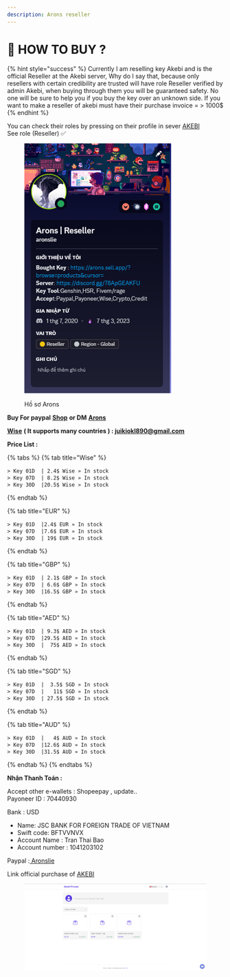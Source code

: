 ```yaml
---
description: Arons reseller
---
```


# 🔑 HOW TO BUY ?

{% hint style="success" %}
Currently I am reselling key Akebi and is the official Reseller at the Akebi server, Why do I say that, because only resellers with certain credibility are trusted will have role Reseller verified by admin Akebi, when buying through them you will be guaranteed safety. No one will be sure to help you if you buy the key over an unknown side. If you want to make a reseller of akebi must have their purchase invoice = > 1000$
{% endhint %}

You can check their roles by pressing on their profile in sever [AKEBI](https://discord.gg/akebi) \
See role (Reseller) ✅

<figure><img src="../.gitbook/assets/Screenshot 2023-10-03 101959.png" alt=""><figcaption><p>Hồ sơ Arons</p></figcaption></figure>

**Buy For paypal** [**Shop**](https://aronslie-store.mysellix.io/)  **or DM** [**Arons** ](https://discord.com/users/727853330696634397)

[**Wise**](https://wise.com/invite/dic/tranthaib2) **( It supports many countries ) : juikiokl890@gmail.com**

**Price List :**

{% tabs %}
{% tab title="Wise" %}
```
> Key 01D  | 2.4$ Wise » In stock 
> Key 07D  | 8.2$ Wise » In stock 
> Key 30D  |20.5$ Wise » In stock
```
{% endtab %}

{% tab title="EUR" %}
```
> Key 01D  |2.4$ EUR » In stock
> Key 07D  |7.6$ EUR » In stock
> Key 30D  | 19$ EUR » In stock
```
{% endtab %}

{% tab title="GBP" %}
```
> Key 01D  | 2.1$ GBP » In stock
> Key 07D  | 6.6$ GBP » In stock 
> Key 30D  |16.5$ GBP » In stock
```
{% endtab %}

{% tab title="AED" %}
```
> Key 01D  | 9.3$ AED » In stock 
> Key 07D  |29.5$ AED » In stock
> Key 30D  |  75$ AED » In stock
```
{% endtab %}

{% tab title="SGD" %}
```
> Key 01D  |  3.5$ SGD » In stock 
> Key 07D  |   11$ SGD » In stock
> Key 30D  | 27.5$ SGD » In stock
```
{% endtab %}

{% tab title="AUD" %}
```
> Key 01D  |   4$ AUD » In stock 
> Key 07D  |12.6$ AUD » In stock
> Key 30D  |31.5$ AUD » In stock
```
{% endtab %}
{% endtabs %}

**Nhận Thanh Toán :**&#x20;

Accept other e-wallets : Shopeepay , update..\
Payoneer ID : 70440930

Bank : USD

* Name: JSC BANK FOR FOREIGN TRADE OF VIETNAM
* Swift code: BFTVVNVX
* Account Name : Tran Thai Bao
* Account number : 1041203102

Paypal :[ Aronslie](https://www.paypal.com/paypalme/aronslie)

Link official purchase of [AKEBI](https://akebi.mysellix.io/)

<figure><img src="../.gitbook/assets/Screenshot 2023-10-03 103943.png" alt=""><figcaption></figcaption></figure>

